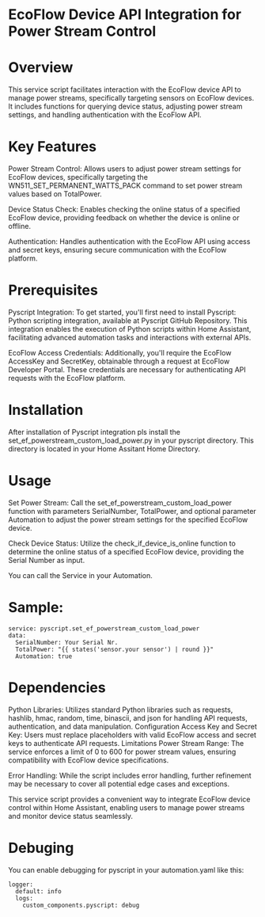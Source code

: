# EcoFlow Device API Integration for Power Stream Control

# Overview
This service script facilitates interaction with the EcoFlow device API to manage power streams, specifically targeting sensors on EcoFlow devices. It includes functions for querying device status, adjusting power stream settings, and handling authentication with the EcoFlow API.

# Key Features
Power Stream Control: Allows users to adjust power stream settings for EcoFlow devices, specifically targeting the WN511_SET_PERMANENT_WATTS_PACK command to set power stream values based on TotalPower.

Device Status Check: Enables checking the online status of a specified EcoFlow device, providing feedback on whether the device is online or offline.

Authentication: Handles authentication with the EcoFlow API using access and secret keys, ensuring secure communication with the EcoFlow platform.

# Prerequisites
Pyscript Integration: To get started, you'll first need to install Pyscript: Python scripting integration, available at Pyscript GitHub Repository. This integration enables the execution of Python scripts within Home Assistant, facilitating advanced automation tasks and interactions with external APIs.

EcoFlow Access Credentials: Additionally, you'll require the EcoFlow AccessKey and SecretKey, obtainable through a request at EcoFlow Developer Portal. These credentials are necessary for authenticating API requests with the EcoFlow platform.

# Installation
After installation of Pyscript integration pls install the set_ef_powerstream_custom_load_power.py in your pyscript directory. This directory is located in your Home Assitant Home Directory.

# Usage
Set Power Stream: Call the set_ef_powerstream_custom_load_power function with parameters SerialNumber, TotalPower, and optional parameter Automation to adjust the power stream settings for the specified EcoFlow device.

Check Device Status: Utilize the check_if_device_is_online function to determine the online status of a specified EcoFlow device, providing the Serial Number as input.

You can call the Service in your Automation.

# Sample:
```
service: pyscript.set_ef_powerstream_custom_load_power
data:
  SerialNumber: Your Serial Nr.
  TotalPower: "{{ states('sensor.your sensor') | round }}"
  Automation: true
```

# Dependencies
Python Libraries: Utilizes standard Python libraries such as requests, hashlib, hmac, random, time, binascii, and json for handling API requests, authentication, and data manipulation.
Configuration
Access Key and Secret Key: Users must replace placeholders with valid EcoFlow access and secret keys to authenticate API requests.
Limitations
Power Stream Range: The service enforces a limit of 0 to 600 for power stream values, ensuring compatibility with EcoFlow device specifications.

Error Handling: While the script includes error handling, further refinement may be necessary to cover all potential edge cases and exceptions.

This service script provides a convenient way to integrate EcoFlow device control within Home Assistant, enabling users to manage power streams and monitor device status seamlessly.

# Debuging
You can enable debugging for pyscript in your automation.yaml like this:
```
logger:
  default: info
  logs:
    custom_components.pyscript: debug
```
